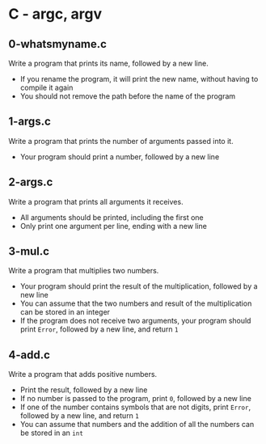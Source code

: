 # C - argc, argv

## 0-whatsmyname.c
Write a program that prints its name, followed by a new line.
* If you rename the program, it will print the new name, without having to compile it again
* You should not remove the path before the name of the program

## 1-args.c
Write a program that prints the number of arguments passed into it.
* Your program should print a number, followed by a new line

## 2-args.c
Write a program that prints all arguments it receives.
* All arguments should be printed, including the first one
* Only print one argument per line, ending with a new line

## 3-mul.c
Write a program that multiplies two numbers.
* Your program should print the result of the multiplication, followed by a new line
* You can assume that the two numbers and result of the multiplication can be stored in an integer
* If the program does not receive two arguments, your program should print `Error`, followed by a new line, and return `1`

## 4-add.c
Write a program that adds positive numbers.
* Print the result, followed by a new line
* If no number is passed to the program, print `0`, followed by a new line
* If one of the number contains symbols that are not digits, print `Error`, followed by a new line, and return `1`
* You can assume that numbers and the addition of all the numbers can be stored in an `int`
